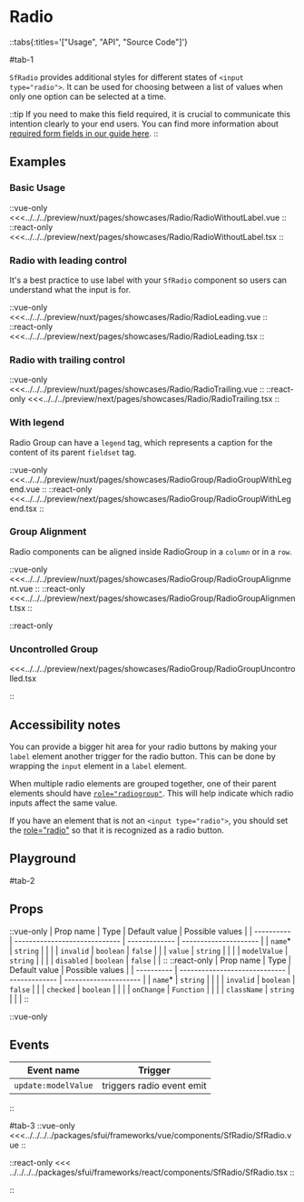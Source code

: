 # Radio

::tabs{:titles='["Usage", "API", "Source Code"]'}

#tab-1

`SfRadio` provides additional styles for different states of `<input type="radio">`. It can be used for choosing between a list of values when only one option can be selected at a time.

::tip
If you need to make this field required, it is crucial to communicate this intention clearly to your end users. You can find more information about [required form fields in our guide here](../blocks/FormFields.html).
::

## Examples

### Basic Usage

<Showcase showcase-name="Radio/RadioWithoutLabel">

::vue-only
<<<../../../preview/nuxt/pages/showcases/Radio/RadioWithoutLabel.vue
::
::react-only
<<<../../../preview/next/pages/showcases/Radio/RadioWithoutLabel.tsx
::
</Showcase>

### Radio with leading control

It's a best practice to use label with your `SfRadio` component so users can understand what the input is for.

<Showcase showcase-name="Radio/RadioLeading">

::vue-only
<<<../../../preview/nuxt/pages/showcases/Radio/RadioLeading.vue
::
::react-only
<<<../../../preview/next/pages/showcases/Radio/RadioLeading.tsx
::
</Showcase>

### Radio with trailing control

<Showcase showcase-name="Radio/RadioTrailing">

::vue-only
<<<../../../preview/nuxt/pages/showcases/Radio/RadioTrailing.vue
::
::react-only
<<<../../../preview/next/pages/showcases/Radio/RadioTrailing.tsx
::
</Showcase>

### With legend

Radio Group can have a `legend` tag, which represents a caption for the content of its parent `fieldset` tag.

<Showcase showcase-name="RadioGroup/RadioGroupWithLegend">

::vue-only
<<<../../../preview/nuxt/pages/showcases/RadioGroup/RadioGroupWithLegend.vue
::
::react-only
<<<../../../preview/next/pages/showcases/RadioGroup/RadioGroupWithLegend.tsx
::

</Showcase>

### Group Alignment

Radio components can be aligned inside RadioGroup in a `column` or in a `row`.

<Showcase showcase-name="RadioGroup/RadioGroupAlignment" >

::vue-only
<<<../../../preview/nuxt/pages/showcases/RadioGroup/RadioGroupAlignment.vue
::
::react-only
<<<../../../preview/next/pages/showcases/RadioGroup/RadioGroupAlignment.tsx
::

</Showcase>

::react-only

### Uncontrolled Group

<Showcase showcase-name="RadioGroup/RadioGroupUncontrolled" >

<<<../../../preview/next/pages/showcases/RadioGroup/RadioGroupUncontrolled.tsx

</Showcase>

::

## Accessibility notes

You can provide a bigger hit area for your radio buttons by making your `label` element another trigger for the radio button. This can be done by wrapping the `input` element in a `label` element.

When multiple radio elements are grouped together, one of their parent elements should have [`role="radiogroup"`](https://developer.mozilla.org/en-US/docs/Web/Accessibility/ARIA/Roles/radiogroup_role). This will help indicate which radio inputs affect the same value.

If you have an element that is not an `<input type="radio">`, you should set the [role="radio"](https://developer.mozilla.org/en-US/docs/Web/Accessibility/ARIA/Roles/radio_role) so that it is recognized as a radio button.

## Playground

<Generate />

#tab-2

## Props


::vue-only
| Prop name  | Type                          | Default value | Possible values       |
| ---------- | ----------------------------- | ------------- | --------------------- |
| `name`\*       | `string`                        |               |                       |
| `invalid`    | `boolean`                       | `false`         |                       |
| `value`      | `string`                        |               |                       |
| `modelValue` | `string`                        |               |                       |
| `disabled`   | `boolean`                       | `false`         |                       |
::
::react-only
| Prop name  | Type                          | Default value | Possible values       |
| ---------- | ----------------------------- | ------------- | --------------------- |
| `name`\*       | `string`                        |               |                       |
| `invalid`    | `boolean`                       | `false`         |                       |
| `checked`   | `boolean`                        |               |                       |
| `onChange`   | `Function`     |               |                       |
| `className` | `string`                         |               |                       |
::

::vue-only
## Events

| Event name        | Trigger                   |
| ----------------- | ------------------------- |
| `update:modelValue` | triggers radio event emit |

::

#tab-3
::vue-only
<<<../../../../packages/sfui/frameworks/vue/components/SfRadio/SfRadio.vue
::

::react-only
<<< ../../../../packages/sfui/frameworks/react/components/SfRadio/SfRadio.tsx
::

::
